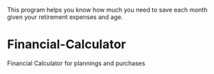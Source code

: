 This program helps you know how much you need to save each month given your retirement expenses and age.
# Financial-Calculator
Financial Calculator for plannings and purchases
